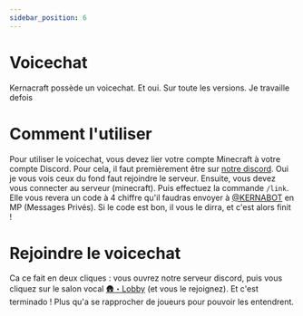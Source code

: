 ```yaml
---
sidebar_position: 6
---
```


# Voicechat
Kernacraft possède un voicechat. Et oui. Sur toute les versions. Je travaille defois

# Comment l'utiliser
Pour utiliser le voicechat, vous devez lier votre compte Minecraft à votre compte Discord. Pour cela, il faut premièrement être sur [notre discord](https://dsc.gg/kernacraft). Oui je vous vois ceux du fond faut rejoindre le serveur.
Ensuite, vous devez vous connecter au serveur (minecraft). Puis effectuez la commande `/link`. Elle vous revera un code à 4 chiffre qu'il faudras envoyer à [@KERNABOT](https://discord.com/channels/@me/1193598344333897738) en MP (Messages Privés). Si le code est bon, il vous le dirra, et c'est alors finit !


# Rejoindre le voicechat
Ca ce fait en deux cliques : vous ouvrez notre serveur discord, puis vous cliquez sur le salon vocal [🛖・Lobby](https://discord.com/channels/1040976548821475339/1167741660067803217) (et vous le rejoignez). Et c'est terminado ! Plus qu'a se rapprocher de joueurs pour pouvoir les entendrent.
